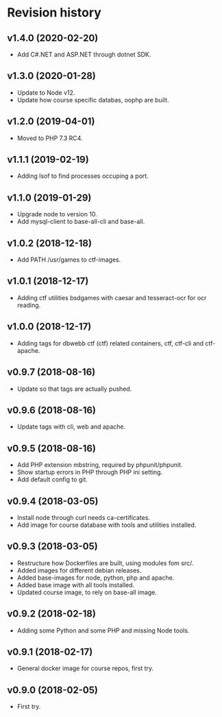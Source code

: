 Revision history
====================



v1.4.0 (2020-02-20)
--------------------

* Add C#.NET and ASP.NET through dotnet SDK.



v1.3.0 (2020-01-28)
--------------------

* Update to Node v12.
* Update how course specific databas, oophp are built.



v1.2.0 (2019-04-01)
--------------------

* Moved to PHP 7.3 RC4.



v1.1.1 (2019-02-19)
--------------------

* Adding lsof to find processes occuping a port.



v1.1.0 (2019-01-29)
--------------------

* Upgrade node to version 10.
* Add mysql-client to base-all-cli and base-all.



v1.0.2 (2018-12-18)
--------------------

* Add PATH /usr/games to ctf-images.



v1.0.1 (2018-12-17)
--------------------

* Adding ctf utilities bsdgames with caesar and tesseract-ocr for ocr reading.



v1.0.0 (2018-12-17)
--------------------

* Adding tags for dbwebb ctf (ctf) related containers, ctf, ctf-cli and ctf-apache.



v0.9.7 (2018-08-16)
--------------------

* Update so that tags are actually pushed.



v0.9.6 (2018-08-16)
--------------------

* Update tags with cli, web and apache.



v0.9.5 (2018-08-16)
--------------------

* Add PHP extension mbstring, required by phpunit/phpunit.
* Show startup errors in PHP through PHP ini setting.
* Add default config to git.



v0.9.4 (2018-03-05)
--------------------

* Install node through curl needs ca-certificates.
* Add image for course database with tools and utilities installed.



v0.9.3 (2018-03-05)
--------------------

* Restructure how Dockerfiles are built, using modules fom src/.
* Added images for different debian releases.
* Added base-images for node, python, php and apache.
* Added base image with all tools installed.
* Updated course image, to rely on base-all image.



v0.9.2 (2018-02-18)
--------------------

* Adding some Python and some PHP and missing Node tools.



v0.9.1 (2018-02-17)
--------------------

* General docker image for course repos, first try.



v0.9.0 (2018-02-05)
--------------------

* First try.
